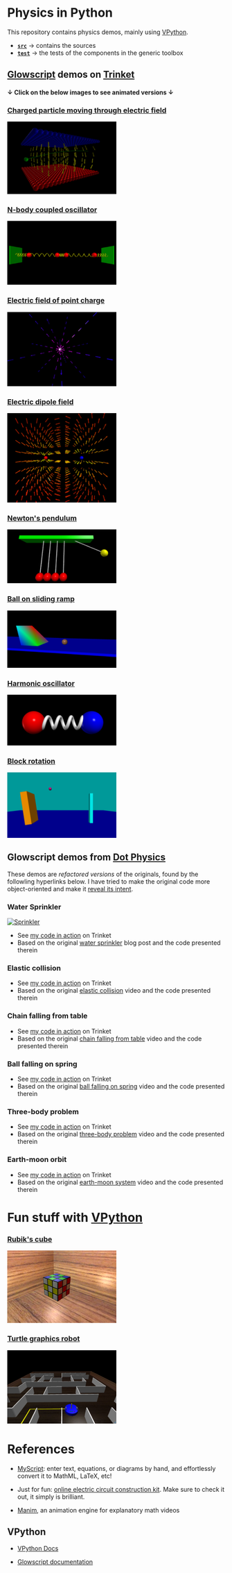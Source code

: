 # Physics in Python

This repository contains physics demos, mainly using [VPython](https://vpython.org/).

- [**`src`**](src) &rarr; contains the sources
- [**`test`**](test) &rarr; the tests of the components in the generic toolbox

## [Glowscript](https://www.glowscript.org/) demos on [Trinket](https://trinket.io/published)

#### **&darr;** Click on the below images to see animated versions **&darr;**

### [Charged particle moving through electric field](https://trinket.io/glowscript/db4616ccd73c)

<a href="https://zegerh-6085.trinket.io/sites/moving_charge">
  <img alt="Particle in electric field" width="50%" height="50%" src="./src/demos/images/particle_in_electric_field.png"/></br>
</a>

### [N-body coupled oscillator](https://trinket.io/glowscript/5a852a2b7570)

<a href="https://zegerh-6085.trinket.io/sites/n_body_coupled_oscillator">
  <img alt="N-body coupled oscillator" width="50%" height="50%" src="./src/demos/images/n_body_coupled_oscillator.png"/>
</a>

### [Electric field of point charge](https://trinket.io/glowscript/96da4eb68335)

<a href="https://zegerh-6085.trinket.io/sites/point_charge">
  <img alt="Electric field of point charge" width="50%" height="50%" src="./src/demos/images/point_charge.png"/>
</a>

### [Electric dipole field](https://trinket.io/glowscript/a2b8b655fa07)

<a href="https://zegerh-6085.trinket.io/sites/dipole">
  <img alt="Electric field of a dipole" width="50%" height="50%" src="./src/demos/images/dipole_field.png"/>
</a>

### [Newton&apos;s pendulum](https://trinket.io/glowscript/1b74de8aeee8)

<a href="https://zegerh-6085.trinket.io/sites/newtons_pendulum">
  <img alt="Harmonic oscillator" width="50%" height="50%" src="./src/demos/images/newtons_pendulum.png"/>
</a>

### [Ball on sliding ramp](https://trinket.io/library/trinkets/0731c4e734f8)

<a href="https://zegerh-6085.trinket.io/sites/ball_on_sliding_ramp">
  <img alt="Ball on sliding ramp" width="50%" height="50%" src="./src/demos/images/ball_on_sliding_ramp.png"/>
</a>

### [Harmonic oscillator](https://trinket.io/library/trinkets/e80e37600b06)

<a href="https://zegerh-6085.trinket.io/sites/harmonic_oscillator">
  <img alt="Harmonic oscillator" width="50%" height="50%" src="./src/demos/images/harmonic_oscillator.png"/>
</a>

### [Block rotation](https://trinket.io/library/trinkets/0e414ca766d1)
<a href="https://trinket.io/library/trinkets/0e414ca766d1">
  <img alt="Harmonic oscillator" width="50%" height="50%" src="./src/demos/images/block_rotation.png"/>
</a>

## Glowscript demos from [Dot Physics](https://www.youtube.com/channel/UCVxIDFY01y4n_c2lK1TB-KA)

These demos are _refactored versions_ of the originals, found 
by the followling hyperlinks below. I have tried to make the
original code more object-oriented and make it [reveal its intent](https://martinfowler.com/bliki/BeckDesignRules.html).

### Water Sprinkler

[![Sprinkler](https://rhettallain.com/wp-content/uploads/2019/11/sprinkler1.gif)](https://zegerh-6085.trinket.io/sites/sprinkler)

- See [my code in action](https://trinket.io/glowscript/3ec01917098d) on Trinket
- Based on the original [water sprinkler](https://rhettallain.com/2019/11/12/modeling-a-spinning-sprinkler/) blog post and the code presented therein

### Elastic collision

- See [my code in action](https://trinket.io/glowscript/d7600bd4705a) on Trinket
- Based on the original [elastic collision](https://www.youtube.com/watch?v=g_p-5YfUSnw&t=11s) video and the code presented therein

### Chain falling from table

- See [my code in action](https://trinket.io/glowscript/c3e556761469) on Trinket
- Based on the original [chain falling from table](https://www.youtube.com/watch?v=vXp1hW_t-bo) video and the code presented therein

### Ball falling on spring

- See [my code in action](https://trinket.io/glowscript/92ffad53ab4d) on Trinket
- Based on the original [ball falling on spring](https://www.youtube.com/watch?v=ExxDuRTIe0E) video and the code presented therein

### Three-body problem

- See [my code in action](https://trinket.io/glowscript/42acc05540ae) on Trinket
- Based on the original [three-body problem](https://www.youtube.com/watch?v=Ye2wIV8-SB8) video and the code presented therein

### Earth-moon orbit

- See [my code in action](https://trinket.io/glowscript/42acc05540ae) on Trinket
- Based on the original [earth-moon system]([https://www.youtube.com/watch?v=ExxDuRTIe0E](https://www.youtube.com/watch?v=2BisyQhNBFM)) video and the code presented therein

# Fun stuff with [VPython](https://vpython.org/) 

### [Rubik's cube](https://trinket.io/library/trinkets/00eb13fbcd14)

<a href="https://zegerh-6085.trinket.io/sites/rubiks_cube">
  <img alt="Electric field of point charge" width="50%" height="50%" src="./src/demos/images/rubiks_cube.png"/>
</a>

### [Turtle graphics robot](https://trinket.io/library/trinkets/31a188264ef1)

<a href="https://trinket.io/library/trinkets/31a188264ef1"> <!-- TODO: CHANGE THIS ONCE ROBOT HAS BEEN PUBLISHED -->
  <img alt="Robot for turtle graphics" width="50%" height="50%" src="./src/demos/images/robot.png"/>
</a>

# References

- [MyScript](https://webdemo.myscript.com/): enter text, equations, or diagrams by hand, and effortlessly convert it to MathML, LaTeX, etc!

- Just for fun: [online electric circuit construction kit](https://phet.colorado.edu/sims/html/circuit-construction-kit-ac/latest/circuit-construction-kit-ac_all.html).
Make sure to check it out, it simply is brilliant.

- [Manim](https://github.com/3b1b/manim), an animation engine for explanatory math videos

## VPython

- [VPython Docs](https://www.beautifulmathuncensored.de/static/GlowScript/VPythonDocs/)

- [Glowscript documentation](https://www.glowscript.org/docs/VPythonDocs/index.html)
